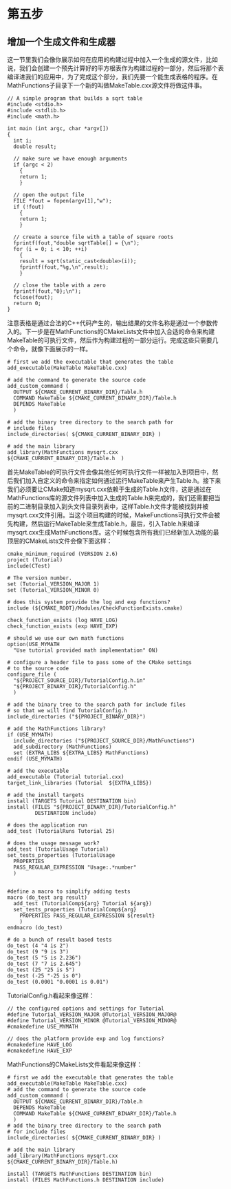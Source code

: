 # 第五步

## 增加一个生成文件和生成器
这一节里我们会像你展示如何在应用的构建过程中加入一个生成的源文件，比如说，我们会创建一个预先计算好的平方根表作为构建过程的一部分，然后将那个表编译进我们的应用中，为了完成这个部分，我们先要一个能生成表格的程序。在MathFunctions子目录下一个新的叫做MakeTable.cxx源文件将做这件事。
```
// A simple program that builds a sqrt table
#include <stdio.h>
#include <stdlib.h>
#include <math.h>

int main (int argc, char *argv[])
{
  int i;
  double result;

  // make sure we have enough arguments
  if (argc < 2)
    {
    return 1;
    }

  // open the output file
  FILE *fout = fopen(argv[1],"w");
  if (!fout)
    {
    return 1;
    }

  // create a source file with a table of square roots
  fprintf(fout,"double sqrtTable[] = {\n");
  for (i = 0; i < 10; ++i)
    {
    result = sqrt(static_cast<double>(i));
    fprintf(fout,"%g,\n",result);
    }

  // close the table with a zero
  fprintf(fout,"0};\n");
  fclose(fout);
  return 0;
}
```
注意表格是通过合法的C++代码产生的，输出结果的文件名称是通过一个参数传入的。下一步是在MathFunctions的CMakeLists文件中加入合适的命令来构建MakeTable的可执行文件，然后作为构建过程的一部分运行。完成这些只需要几个命令，就像下面展示的一样。
```
# first we add the executable that generates the table
add_executable(MakeTable MakeTable.cxx)

# add the command to generate the source code
add_custom_command (
  OUTPUT ${CMAKE_CURRENT_BINARY_DIR}/Table.h
  COMMAND MakeTable ${CMAKE_CURRENT_BINARY_DIR}/Table.h
  DEPENDS MakeTable
  )

# add the binary tree directory to the search path for
# include files
include_directories( ${CMAKE_CURRENT_BINARY_DIR} )

# add the main library
add_library(MathFunctions mysqrt.cxx ${CMAKE_CURRENT_BINARY_DIR}/Table.h  )
```
首先MakeTable的可执行文件会像其他任何可执行文件一样被加入到项目中，然后我们加入自定义的命令来指定如何通过运行MakeTable来产生Table.h。接下来我们必须要让CMake知道mysqrt.cxx依赖于生成的Table.h文件，这是通过在MathFunctions库的源文件列表中加入生成的Table.h来完成的，我们还需要把当前的二进制目录加入到头文件目录列表中，这样Table.h文件才能被找到并被mysqrt.cxx文件引用。当这个项目构建的时候，MakeFunctions可执行文件会被先构建，然后运行MakeTable来生成Table.h，最后，引入Table.h来编译mysqrt.cxx生成MathFunctions库。这个时候包含所有我们已经新加入功能的最顶层的CMakeLists文件会像下面这样：
```
cmake_minimum_required (VERSION 2.6)
project (Tutorial)
include(CTest)

# The version number.
set (Tutorial_VERSION_MAJOR 1)
set (Tutorial_VERSION_MINOR 0)

# does this system provide the log and exp functions?
include (${CMAKE_ROOT}/Modules/CheckFunctionExists.cmake)

check_function_exists (log HAVE_LOG)
check_function_exists (exp HAVE_EXP)

# should we use our own math functions
option(USE_MYMATH
  "Use tutorial provided math implementation" ON)

# configure a header file to pass some of the CMake settings
# to the source code
configure_file (
  "${PROJECT_SOURCE_DIR}/TutorialConfig.h.in"
  "${PROJECT_BINARY_DIR}/TutorialConfig.h"
  )

# add the binary tree to the search path for include files
# so that we will find TutorialConfig.h
include_directories ("${PROJECT_BINARY_DIR}")

# add the MathFunctions library?
if (USE_MYMATH)
  include_directories ("${PROJECT_SOURCE_DIR}/MathFunctions")
  add_subdirectory (MathFunctions)
  set (EXTRA_LIBS ${EXTRA_LIBS} MathFunctions)
endif (USE_MYMATH)

# add the executable
add_executable (Tutorial tutorial.cxx)
target_link_libraries (Tutorial  ${EXTRA_LIBS})

# add the install targets
install (TARGETS Tutorial DESTINATION bin)
install (FILES "${PROJECT_BINARY_DIR}/TutorialConfig.h"        
         DESTINATION include)

# does the application run
add_test (TutorialRuns Tutorial 25)

# does the usage message work?
add_test (TutorialUsage Tutorial)
set_tests_properties (TutorialUsage
  PROPERTIES
  PASS_REGULAR_EXPRESSION "Usage:.*number"
  )


#define a macro to simplify adding tests
macro (do_test arg result)
  add_test (TutorialComp${arg} Tutorial ${arg})
  set_tests_properties (TutorialComp${arg}
    PROPERTIES PASS_REGULAR_EXPRESSION ${result}
    )
endmacro (do_test)

# do a bunch of result based tests
do_test (4 "4 is 2")
do_test (9 "9 is 3")
do_test (5 "5 is 2.236")
do_test (7 "7 is 2.645")
do_test (25 "25 is 5")
do_test (-25 "-25 is 0")
do_test (0.0001 "0.0001 is 0.01")
```
TutorialConfig.h看起来像这样：
```
// the configured options and settings for Tutorial
#define Tutorial_VERSION_MAJOR @Tutorial_VERSION_MAJOR@
#define Tutorial_VERSION_MINOR @Tutorial_VERSION_MINOR@
#cmakedefine USE_MYMATH

// does the platform provide exp and log functions?
#cmakedefine HAVE_LOG
#cmakedefine HAVE_EXP
```
MathFunctions的CMakeLists文件看起来像这样：
```
# first we add the executable that generates the table
add_executable(MakeTable MakeTable.cxx)
# add the command to generate the source code
add_custom_command (
  OUTPUT ${CMAKE_CURRENT_BINARY_DIR}/Table.h
  DEPENDS MakeTable
  COMMAND MakeTable ${CMAKE_CURRENT_BINARY_DIR}/Table.h
  )
# add the binary tree directory to the search path
# for include files
include_directories( ${CMAKE_CURRENT_BINARY_DIR} )

# add the main library
add_library(MathFunctions mysqrt.cxx ${CMAKE_CURRENT_BINARY_DIR}/Table.h)

install (TARGETS MathFunctions DESTINATION bin)
install (FILES MathFunctions.h DESTINATION include)
```
